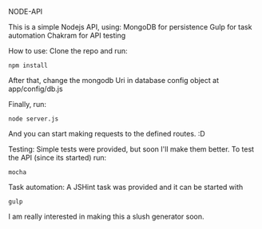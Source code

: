 NODE-API

This is a simple Nodejs API, using:
	MongoDB for persistence 
	Gulp for task automation
	Chakram for API testing


How to use:
Clone the repo and run: 

	npm install

After that, change the mongodb Uri in database config object at app/config/db.js

Finally, run:

	node server.js

And you can start making requests to the defined routes. :D


Testing:
Simple tests were provided, but soon I'll make them better.
To test the API (since its started) run:

	mocha

Task automation:
A JSHint task was provided and it can be started with

	gulp


I am really interested in making this a slush generator soon.
